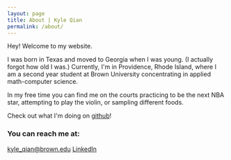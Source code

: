 ```yaml
---
layout: page
title: About | Kyle Qian
permalink: /about/
---
```


Hey! Welcome to my website.

I was born in Texas and moved to Georgia when I was young. (I actually forgot how old I was.) Currently, I'm in Providence, Rhode Island, where I am a second year student at Brown University concentrating in applied math-computer science. 

In my free time you can find me on the courts practicing to be the next NBA star, attempting to play the violin, or sampling different foods.

Check out what I'm doing on [github](https://github.com/kqian5)!

### You can reach me at:

[kyle_qian@brown.edu](mailto:kyle_qian@brown.edu)
[LinkedIn](https://www.linkedin.com/in/kyle-q-879814126/)
